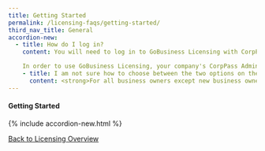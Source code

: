 ```yaml
---
title: Getting Started
permalink: /licensing-faqs/getting-started/
third_nav_title: General
accordion-new:
  - title: How do I log in?
    content: You will need to log in to GoBusiness Licensing with CorpPass. You can register for a CorpPass ID here.

    In order to use GoBusiness Licensing, your company's CorpPass Administrator or Sub-Administrator will need to assign digital service access to GoBusiness Portal. You can find out how to do so here.
    - title: I am not sure how to choose between the two options on the GoBusiness Licensing homepage. Where can I get help?
      content: <strong>For all business owners except new business owners in the food services industry</strong><br><br>The right option, Self-Service feature (previously called LicenceOne) is for you, if you:<br>1.Have previously applied for licences or created application drafts on LicenceOne<br>2.Are a new business owner from any industry except food services    
---
```


#### Getting Started
{% include accordion-new.html %}

[Back to Licensing Overview](/run-and-grow/licensing-overview/)
